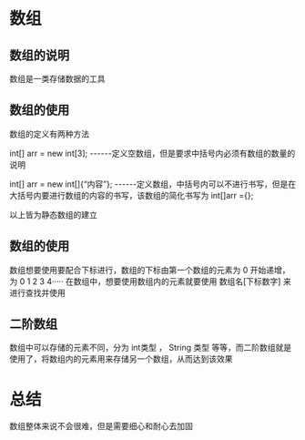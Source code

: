 # 数组
## 数组的说明

数组是一类存储数据的工具

## 数组的使用

数组的定义有两种方法

int[] arr = new int[3];    ------定义空数组，但是要求中括号内必须有数组的数量的说明

int[] arr = new int[]{“内容”};   ------定义数组，中括号内可以不进行书写，但是在大括号内要进行数组的内容的书写，该数组的简化书写为 int[]arr ={};

以上皆为静态数组的建立

## 数组的使用

数组想要使用要配合下标进行，数组的下标由第一个数组的元素为 0 开始递增，为 0 1 2 3 4·····
在数组中，想要使用数组内的元素就要使用  数组名[下标数字]  来进行查找并使用

## 二阶数组

数组中可以存储的元素不同，分为 int类型 ， String 类型 等等，而二阶数组就是使用了，将数组内的元素用来存储另一个数组，从而达到该效果

# 总结

数组整体来说不会很难，但是需要细心和耐心去加固